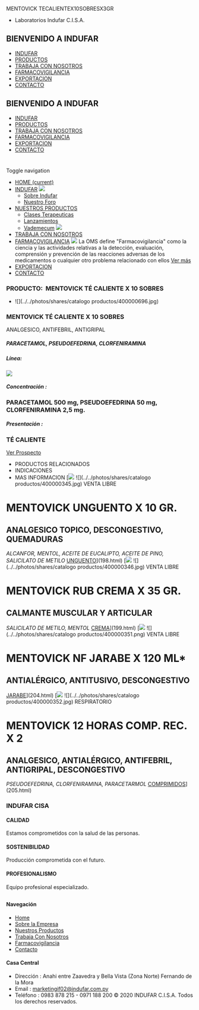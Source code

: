 MENTOVICK TECALIENTEX10SOBRESX3GR
- Laboratorios Indufar C.I.S.A.
## BIENVENIDO A INDUFAR
* [INDUFAR](3809720.html#)
* [PRODUCTOS](3809720.html#)
* [TRABAJA CON NOSOTROS](3809720.html#)
* [FARMACOVIGILANCIA](3809720.html#)
* [EXPORTACION](3809720.html#)
* [CONTACTO](3809720.html#)
## BIENVENIDO A INDUFAR
* [INDUFAR](../../index.html)
* [PRODUCTOS](../../productos.html)
* [TRABAJA CON NOSOTROS](../../trabaja_con_nosotros.html)
* [FARMACOVIGILANCIA](../../farmacovigilancia.html)
* [EXPORTACION](../../exportacion.html)
* [CONTACTO](../../contacto.html)
# 
Toggle navigation
* [HOME (current)](../../index.html)
* [INDUFAR](3809720.html#) 
  [![ ](../../photos/shares/Sistema/Menu/indufar_menul.jpg)](../../institucional.html)
  - [Sobre Indufar](../../institucional.html)
  - [Nuestro Foro](../../blog.html)
* [NUESTROS PRODUCTOS](3809720.html#) 
  - [Clases Terapeuticas](../clases_terapeuticas.html)
  - [Lanzamientos](../lanzamientos.html)
  - [Vademecum](../../productos.html)
  [![ ](../../photos/shares/Sistema/Menu/productos.png)](../../productos.html)
* [TRABAJA CON NOSOTROS](../../trabaja_con_nosotros.html)
* [FARMACOVIGILANCIA](3809720.html#) 
  [![ ](../../photos/shares/Sistema/Menu/TUBOS.png)](../../farmacovigilancia.html)
  La OMS define "Farmacovigilancia" como la ciencia y las actividades relativas a la detección, evaluación, comprensión y prevención de las reacciones adversas de los medicamentos o cualquier otro problema relacionado con ellos
  [Ver más](../../farmacovigilancia.html)
* [EXPORTACION](../../exportacion.html)
* [CONTACTO](../../contacto.html)
### PRODUCTO:  MENTOVICK TÉ CALIENTE X 10 SOBRES
* ![](../../photos/shares/catalogo productos/400000696.jpg)
### **MENTOVICK TÉ CALIENTE X 10 SOBRES**
ANALGESICO, ANTIFEBRIL, ANTIGRIPAL
##### **PARACETAMOL, PSEUDOEFEDRINA, CLORFENIRAMINA**
##### **Línea:**
[![](../../photos/shares/Laboratorios/lab_indufar.png)](../linea/1.html)
##### **Concentración :**
### PARACETAMOL 500 mg, PSEUDOEFEDRINA 50 mg, CLORFENIRAMINA 2,5 mg.
##### **Presentación :**
### TÉ CALIENTE
[Ver Prospecto](../../files/shares/prospectos_/400000696.pdf)
* PRODUCTOS RELACIONADOS
* INDICACIONES
* MAS INFORMACION
[![](../../photos/shares/Laboratorios/lab_indufar.png)
![](../../photos/shares/catalogo productos/400000345.jpg)
VENTA LIBRE
# MENTOVICK UNGUENTO X 10 GR.
## ANALGESICO TOPICO, DESCONGESTIVO, QUEMADURAS
*ALCANFOR, MENTOL, ACEITE DE EUCALIPTO, ACEITE DE PINO, SALICILATO DE METILO*
[UNGUENTO](3809720.html#)](198.html)
[![](../../photos/shares/Laboratorios/lab_indufar.png)
![](../../photos/shares/catalogo productos/400000346.jpg)
VENTA LIBRE
# MENTOVICK RUB CREMA X 35 GR.
## CALMANTE MUSCULAR Y ARTICULAR
*SALICILATO DE METILO, MENTOL*
[CREMA](3809720.html#)](199.html)
[![](../../photos/shares/Laboratorios/lab_indufar.png)
![](../../photos/shares/catalogo productos/400000351.png)
VENTA LIBRE
# MENTOVICK NF JARABE X 120 ML\*
## ANTIALÉRGICO, ANTITUSIVO, DESCONGESTIVO
[JARABE](3809720.html#)](204.html)
[![](../../photos/shares/Laboratorios/lab_indufar.png)
![](../../photos/shares/catalogo productos/400000352.jpg)
RESPIRATORIO
# MENTOVICK 12 HORAS COMP. REC. X 2
## ANALGESICO, ANTIALÉRGICO, ANTIFEBRIL, ANTIGRIPAL, DESCONGESTIVO
*PSEUDOEFEDRINA, CLORFENIRAMINA, PARACETARMOL*
[COMPRIMIDOS](3809720.html#)](205.html)
### INDUFAR CISA
#### CALIDAD
Estamos comprometidos con la salud de las personas.
#### SOSTENIBILIDAD
Producción comprometida con el futuro.
#### PROFESIONALISMO
Equipo profesional especializado.
## 
#### Navegación
* [Home](../../index.html)
* [Sobre la Empresa](../../institucional.html)
* [Nuestros Productos](../../productos.html)
* [Trabaja Con Nosotros](../../trabaja_con_nosotros.html)
* [Farmacovigilancia](../../farmacovigilancia.html)
* [Contacto](../../contacto.html)
#### Casa Central
* Dirección : Anahi entre Zaavedra y Bella Vista (Zona Norte) Fernando de la Mora
* Email : [marketingif02@indufar.com.py](mailto:marketingif02@indufar.com.py)
* Teléfono : 0983 878 215 - 0971 188 200
© 2020 INDUFAR C.I.S.A. Todos los derechos reservados.